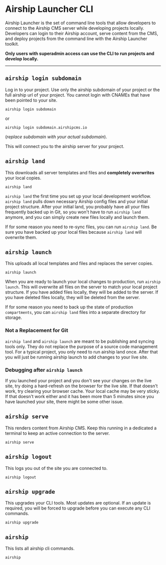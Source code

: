 # Airship Launcher CLI
Airship Launcher is the set of command line tools that allow developers to connect to the Airship CMS server while developing projects locally. Developers can login to their Airship account, serve content from the CMS, and deploy projects from the command line with the Airship Launcher toolkit.

**Only users with superadmin access can use the CLI to run projects and develop locally.**

---

## `airship login subdomain`
Log in to your project. Use only the airship subdomain of your project or the full airship url of your project. You cannot login with CNAMEs that have been pointed to your site.
```
airship login subdomain
```
or
```
airship login subdomain.airshipcms.io
```
(_replace subdomain with your actual subdomain_). 

This will connect you to the airship server for your project.

## `airship land`
This downloads all server templates and files and **completely overwrites** your local copies.
```
airship land
```
`airship land` the first time you set up your local development workflow. `airship land` pulls down necessary Airship config files and your initial project structure. After your initial land, you probably have all your files frequently backed up in Git, so you won't have to run `airship land` anymore, and you can simply create new files locally and launch them.

If for some reason you need to re-sync files, you can run `airship land`. Be sure you have backed up your local files because `airship land` will overwrite them.

## `airship launch`
This uploads all local templates and files and replaces the server copies.
```
airship launch
```

When you are ready to launch your local changes to production, run `airship launch`. This will overwrite all files on the server to match your local project structure. If you have added files locally, they will be added to the server. If you have deleted files locally, they will be deleted from the server.

If for some reason you need to back up the state of production `compartments`, you can `airship land` files into a separate directory for storage.

### Not a Replacement for Git
`airship land` and `airship launch` are meant to be publishing and syncing tools only. They do not replace the purpose of a source code management tool. For a typical project, you only need to run airship land once. After that you will just be running airship launch to add changes to your live site.

### Debugging after `airship launch`
If you launched your project and you don't see your changes on the live site, try doing a hard-refresh on the browser for the live site. If that doesn't work, try clearing your browser cache. Your local cache may be very sticky. If that doesn't work either and it has been more than 5 minutes since you have launched your site, there might be some other issue.

## `airship serve`
This renders content from Airship CMS. Keep this running in a dedicated a terminal to keep an active connection to the server.
```
airship serve
```

## `airship logout`
This logs you out of the site you are connected to.
```
airship logout
```

## `airship upgrade`
This upgrades your CLI tools. Most updates are optional. If an update is required, you will be forced to upgrade before you can execute any CLI commands.
```
airship upgrade
```

## `airship`
This lists all airship cli commands.
```
airship
```

